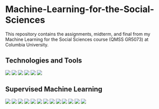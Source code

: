 # Machine-Learning-for-the-Social-Sciences
This repository contains the assignments, midterm, and final from my Machine Learning for the Social Sciences course (QMSS GR5073) at Columbia University. 

## Technologies and Tools
![](https://img.shields.io/badge/Python-informational?style=flat&logo=python&logoColor=white&color=003865) ![](https://img.shields.io/badge/NumPy-informational?style=flat&logo=numpy&logoColor=white&color=003865) ![](https://img.shields.io/badge/pandas-informational?style=flat&logo=pandas&logoColor=white&color=003865) ![](https://img.shields.io/badge/scikitlearn-informational?style=flat&logo=scikitlearn&logoColor=white&color=003865) ![](https://img.shields.io/badge/Keras-informational?style=flat&logo=keras&logoColor=white&color=003865) ![](https://img.shields.io/badge/Jupyter-informational?style=flat&logo=jupyter&logoColor=white&color=003865) 

## Supervised Machine Learning

![](https://img.shields.io/badge/KNN-informational?style=flat&color=9BCBEB) ![](https://img.shields.io/badge/Model_Selection-informational?style=flat&color=9BCBEB) ![](https://img.shields.io/badge/Linear_Regression-informational?style=flat&color=9BCBEB) ![](https://img.shields.io/badge/Lasso_Regression-informational?style=flat&color=9BCBEB) ![](https://img.shields.io/badge/Ridge_Regression-informational?style=flat&color=9BCBEB) ![](https://img.shields.io/badge/Logistic_Regression-informational?style=flat&color=9BCBEB) ![](https://img.shields.io/badge/Linear_Regression-informational?style=flat&color=9BCBEB) ![](https://img.shields.io/badge/Model_Evaluation-informational?style=flat&color=9BCBEB) ![](https://img.shields.io/badge/SVM-informational?style=flat&color=9BCBEB) ![](https://img.shields.io/badge/Decision_Trees-informational?style=flat&color=9BCBEB) ![](https://img.shields.io/badge/Random_Forests-informational?style=flat&color=9BCBEB) ![](https://img.shields.io/badge/Gradient_Boosting-informational?style=flat&color=9BCBEB) ![](https://img.shields.io/badge/Ensemble_Models-informational?style=flat&color=9BCBEB)



